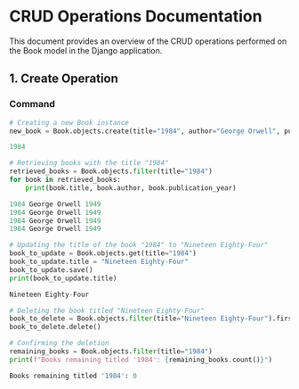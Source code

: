 # CRUD Operations Documentation

This document provides an overview of the CRUD operations performed on the Book model in the Django application.

## 1. Create Operation

### Command
```python
# Creating a new Book instance
new_book = Book.objects.create(title="1984", author="George Orwell", publication_year=1949)

1984

# Retrieving books with the title "1984"
retrieved_books = Book.objects.filter(title="1984")
for book in retrieved_books:
    print(book.title, book.author, book.publication_year)

1984 George Orwell 1949
1984 George Orwell 1949
1984 George Orwell 1949
1984 George Orwell 1949

# Updating the title of the book "1984" to "Nineteen Eighty-Four"
book_to_update = Book.objects.get(title="1984")
book_to_update.title = "Nineteen Eighty-Four"
book_to_update.save()
print(book_to_update.title)

Nineteen Eighty-Four

# Deleting the book titled "Nineteen Eighty-Four"
book_to_delete = Book.objects.filter(title="Nineteen Eighty-Four").first()
book_to_delete.delete()

# Confirming the deletion
remaining_books = Book.objects.filter(title="1984")
print(f"Books remaining titled '1984': {remaining_books.count()}")

Books remaining titled '1984': 0

